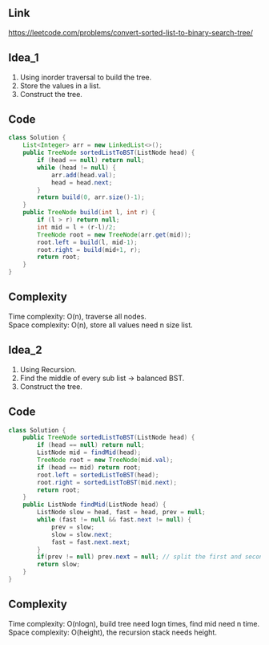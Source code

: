 
## Link

https://leetcode.com/problems/convert-sorted-list-to-binary-search-tree/

## Idea_1

 
 1. Using inorder traversal to build the tree.
 2. Store the values in a list.
 3. Construct the tree.
 

## Code

```java
class Solution {
    List<Integer> arr = new LinkedList<>();
    public TreeNode sortedListToBST(ListNode head) {
        if (head == null) return null;
        while (head != null) {
            arr.add(head.val);
            head = head.next;
        }
        return build(0, arr.size()-1);    
    }
    public TreeNode build(int l, int r) {
        if (l > r) return null;
        int mid = l + (r-l)/2;
        TreeNode root = new TreeNode(arr.get(mid));
        root.left = build(l, mid-1);
        root.right = build(mid+1, r);
        return root;
    }
}  
```


## Complexity

Time complexity: O(n), traverse all nodes.  
Space complexity: O(n), store all values need n size list. 


## Idea_2

 
 1. Using Recursion.
 2. Find the middle of every sub list -> balanced BST.
 3. Construct the tree.
 

## Code

```java
class Solution {
    public TreeNode sortedListToBST(ListNode head) {
        if (head == null) return null;
        ListNode mid = findMid(head);
        TreeNode root = new TreeNode(mid.val);
        if (head == mid) return root;
        root.left = sortedListToBST(head);
        root.right = sortedListToBST(mid.next);
        return root;
    }
    public ListNode findMid(ListNode head) {
        ListNode slow = head, fast = head, prev = null;
        while (fast != null && fast.next != null) {
            prev = slow;
            slow = slow.next;
            fast = fast.next.next;
        }
        if(prev != null) prev.next = null; // split the first and second list
        return slow;
    }
}
```


## Complexity

Time complexity: O(nlogn), build tree need logn times, find mid need n time.    
Space complexity: O(height), the recursion stack needs height. 

